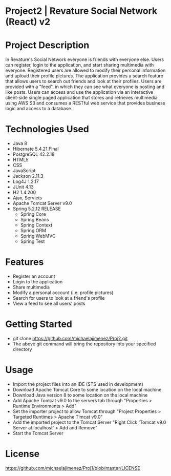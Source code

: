# Project2 | Revature Social Network (React) v2

# Project Description
In Revature's Social Network everyone is friends with everyone else. Users can register, login to the application, and start sharing multimedia with everyone. Registered users are allowed to modify their personal information and upload their profile pictures. The application provides a search feature that allows users to search out friends and look at their profiles. Users are provided with a "feed", in which they can see what everyone is posting and like posts. Users can access and use the application via an interactive client-side single paged application that stores and retrieves multimedia using AWS S3 and consumes a RESTful web service that provides business logic and access to a database.

# Technologies Used
- Java 8
- Hibernate 5.4.21.Final
- PostgreSQL 42.2.18
- HTML5
- CSS
- JavaScript
- Jackson 2.11.3
- Log4J 1.2.17
- JUnit 4.13
- H2 1.4.200
- Ajax, Servlets
- Apache Tomcat Server v9.0
- Spring 5.2.12 RELEASE
  - Spring Core
  - Spring Beans
  - Spring Context
  - Spring ORM 
  - Spring WebMVC
  - Spring Test

# Features
- Register an account
- Login to the application
- Share multimedia
- Modify a personal account (i.e. profile pictures)
- Search for users to look at a friend's profile
- View a feed to see all users' posts

# Getting Started
- git clone <https://github.com/michaelajimenez/Proj2.git>
- The above git command will bring the repository into your specified directory

# Usage
- Import the project files into an IDE (STS used in development)
- Download Apache Tomcat Core to some location on the local machine
- Download Java version 8 to some location on the local machine
- Add Apache Tomcat v9.0 to the servers tab through "Properties > Runtime Environments > Add"
- Set the importer project to allow Tomcat through "Project Properties > Targeted Runtimes > Apache Timcat v9.0"
- Add the imported project to the Tomcat Server "Right Click 'Tomcat v9.0 Server at localhost' > Add and Remove"
- Start the Tomcat Server

# License
https://github.com/michaelajimenez/Proj1/blob/master/LICENSE
